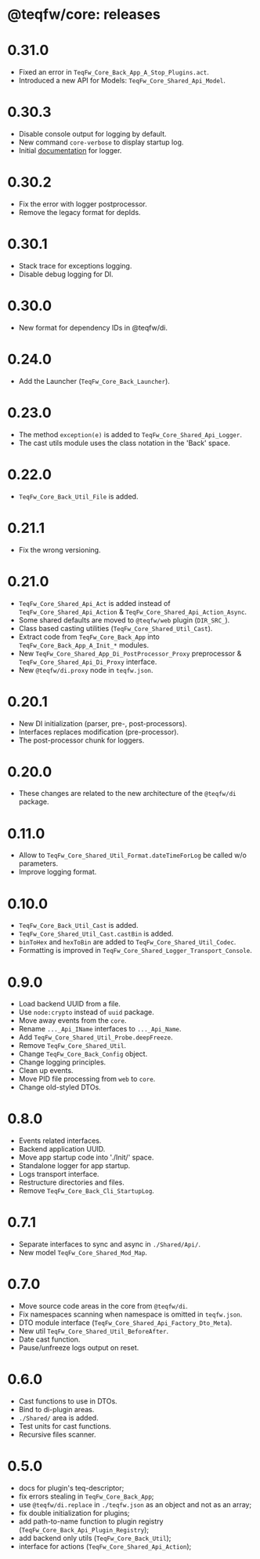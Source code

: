 # @teqfw/core: releases

# 0.31.0

* Fixed an error in `TeqFw_Core_Back_App_A_Stop_Plugins.act`.
* Introduced a new API for Models: `TeqFw_Core_Shared_Api_Model`.

# 0.30.3

* Disable console output for logging by default.
* New command `core-verbose` to display startup log.
* Initial [documentation](./doc/logging.md) for logger.

# 0.30.2

* Fix the error with logger postprocessor.
* Remove the legacy format for depIds.

# 0.30.1

* Stack trace for exceptions logging.
* Disable debug logging for DI.

# 0.30.0

* New format for dependency IDs in @teqfw/di.

# 0.24.0

* Add the Launcher (`TeqFw_Core_Back_Launcher`).

# 0.23.0

* The method `exception(e)` is added to `TeqFw_Core_Shared_Api_Logger`.
* The cast utils module uses the class notation in the 'Back' space.

# 0.22.0

* `TeqFw_Core_Back_Util_File` is added.

# 0.21.1

* Fix the wrong versioning.

# 0.21.0

* `TeqFw_Core_Shared_Api_Act` is added instead of `TeqFw_Core_Shared_Api_Action` & `TeqFw_Core_Shared_Api_Action_Async`.
* Some shared defaults are moved to `@teqfw/web` plugin (`DIR_SRC_`).
* Class based casting utilities (`TeqFw_Core_Shared_Util_Cast`).
* Extract code from `TeqFw_Core_Back_App` into `TeqFw_Core_Back_App_A_Init_*` modules.
* New `TeqFw_Core_Shared_App_Di_PostProcessor_Proxy` preprocessor & `TeqFw_Core_Shared_Api_Di_Proxy` interface.
* New `@teqfw/di.proxy` node in `teqfw.json`.

# 0.20.1

* New DI initialization (parser, pre-, post-processors).
* Interfaces replaces modification (pre-processor).
* The post-processor chunk for loggers.

# 0.20.0

* These changes are related to the new architecture of the `@teqfw/di` package.

# 0.11.0

* Allow to `TeqFw_Core_Shared_Util_Format.dateTimeForLog` be called w/o parameters.
* Improve logging format.

# 0.10.0

* `TeqFw_Core_Back_Util_Cast` is added.
* `TeqFw_Core_Shared_Util_Cast.castBin` is added.
* `binToHex` and `hexToBin` are added to `TeqFw_Core_Shared_Util_Codec`.
* Formatting is improved in `TeqFw_Core_Shared_Logger_Transport_Console`.

# 0.9.0

* Load backend UUID from a file.
* Use `node:crypto` instead of `uuid` package.
* Move away events from the `core`.
* Rename `..._Api_IName` interfaces to `..._Api_Name`.
* Add `TeqFw_Core_Shared_Util_Probe.deepFreeze`.
* Remove `TeqFw_Core_Shared_Util`.
* Change `TeqFw_Core_Back_Config` object.
* Change logging principles.
* Clean up events.
* Move PID file processing from `web` to `core`.
* Change old-styled DTOs.

# 0.8.0

* Events related interfaces.
* Backend application UUID.
* Move app startup code into './Init/' space.
* Standalone logger for app startup.
* Logs transport interface.
* Restructure directories and files.
* Remove `TeqFw_Core_Back_Cli_StartupLog`.

# 0.7.1

* Separate interfaces to sync and async in `./Shared/Api/`.
* New model `TeqFw_Core_Shared_Mod_Map`.

# 0.7.0

* Move source code areas in the core from `@teqfw/di`.
* Fix namespaces scanning when namespace is omitted in `teqfw.json`.
* DTO module interface (`TeqFw_Core_Shared_Api_Factory_Dto_Meta`).
* New util `TeqFw_Core_Shared_Util_BeforeAfter`.
* Date cast function.
* Pause/unfreeze logs output on reset.

# 0.6.0

* Cast functions to use in DTOs.
* Bind to di-plugin areas.
* `./Shared/` area is added.
* Test units for cast functions.
* Recursive files scanner.

# 0.5.0

* docs for plugin's teq-descriptor;
* fix errors stealing in `TeqFw_Core_Back_App`;
* use `@teqfw/di.replace` in `./teqfw.json` as an object and not as an array;
* fix double initialization for plugins;
* add path-to-name function to plugin registry (`TeqFw_Core_Back_Api_Plugin_Registry`);
* add backend only utils (`TeqFw_Core_Back_Util`);
* interface for actions (`TeqFw_Core_Shared_Api_Action`);
